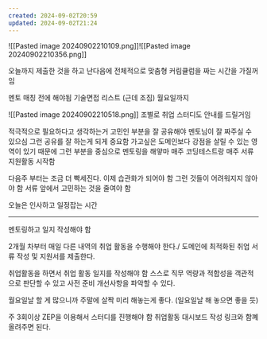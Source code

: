 ```yaml
---
created: 2024-09-02T20:59
updated: 2024-09-02T21:24
---
```



![[Pasted image 20240902210109.png]]![[Pasted image 20240902210356.png]]

오늘까지 제출한 것을 하고 난다음에 전체적으로 맞춤형 커림큘럼을 짜는 시간을 가질꺼임 

멘토 매칭 전에 해야됨 기술면접 리스트 (근데 조짐)
월요일까지

![[Pasted image 20240902210518.png]]
조별로 취업 스터디도 안내를 드릴거임

적극적으로 필요하다고 생각하는거 고민인 부분을 잘 공유해야 멘토님이 잘 짜주실 수 있으심
그런 공유를 잘 하는게 되게 중요함
가고싶은 도메인보다 강점을 살릴 수 있는 영역이 있기 때문에 그런 부분을 중심으로 멘토링을 해얗마
매주 코딩테스트랑 매주 서류지원활동 시작함

다음주 부터는 조금 더 빡세진다. 이제 습관화가 되어야 함
그런 것들이 어려워지지 않아야 함
서류 앞에서 고민하는 것을 줄여야 함

오늘은 인사하고 일정잡는 시간


---

멘토링하고 일지 작성해야 함

2개월 차부터 매일 다른 내역의 취업 활동을 수행해야 한다./ 도메인에 최적화된 취업 서류 작성 및 지원서를 제출한다.

취업활동을 하면서 취업 활동 일지를 작성해야 함
스스로 직무 역량과 적합성을 객관적으로 판단할 수 있고 사전 준비 개선사항을 파악할 수 있다.

월요일날 할 게 많으니까 주말에 살짝 미리 해놓는게 좋다. (일요일날 해 놓으면 좋을 듯)


주 3회이상 ZEP을 이용해서 스터디를 진행해야 함 
취업활동 대시보드 작성 링크와 함꼐 올려주면 된다. 





